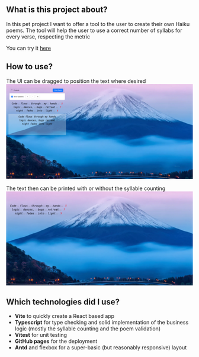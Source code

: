 ## What is this project about?

In this pet project I want to offer a tool to the user to create their own Haiku poems. 
The tool will help the user to use a correct number of syllabs for every verse, respecting the metric

You can try it [here](https://domenicosacco94.github.io/haiku-generator/)

## How to use?

The UI can be dragged to position the text where desired
![Mount Fuji](/pictures/preview.png)

The text then can be printed with or without the syllable counting
![Mount Fuji](/pictures/preview-poem.png)


## Which technologies did I use?
- **Vite** to quickly create a React based app
- **Typescript** for type checking and solid implementation of the business logic (mostly the syllable counting and the poem validation)
- **Vitest** for unit testing
- **GitHub pages** for the deployment
- **Antd** and flexbox for a super-basic (but reasonably responsive) layout
